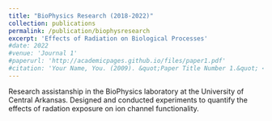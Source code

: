 ```yaml
---
title: "BioPhysics Research (2018-2022)"
collection: publications
permalink: /publication/biophysresearch
excerpt: 'Effects of Radiation on Biological Processes'
#date: 2022
#venue: 'Journal 1'
#paperurl: 'http://academicpages.github.io/files/paper1.pdf'
#citation: 'Your Name, You. (2009). &quot;Paper Title Number 1.&quot; <i>Journal 1</i>. 1(1).'
---
```

Research assistanship in the BioPhysics laboratory at the University of Central Arkansas. Designed and conducted experiments to quantify the effects of radation exposure on ion channel functionality.

